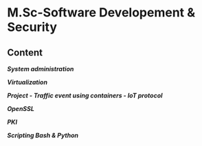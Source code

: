 # M.Sc-Software Developement & Security

## Content

***System administration*** 

***Virtualization***

***Project - Traffic event using containers - IoT protocol***

***OpenSSL***

***PKI***

***Scripting Bash & Python***
